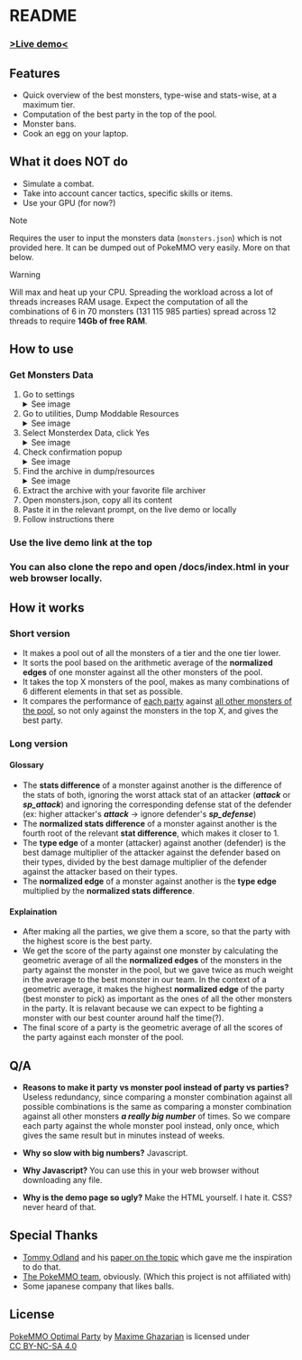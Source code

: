# README

### <a href="https://surfingnet.github.io/PokeMMO-Optimal-Party/" target="_blank">>Live demo<</a>

## Features
- Quick overview of the best monsters, type-wise and stats-wise, at a maximum tier.
- Computation of the best party in the top of the pool.
- Monster bans.
- Cook an egg on your laptop.

## What it does NOT do
- Simulate a combat.
- Take into account cancer tactics, specific skills or items.
- Use your GPU (for now?)

> [!NOTE]
>
> Requires the user to input the monsters data (`monsters.json`)
> which is not provided here.
> It can be dumped out of PokeMMO very easily.
> More on that below.

> [!WARNING]
>
> Will max and heat up your CPU.
> Spreading the workload across a lot of threads increases RAM usage.
> Expect the computation of all the combinations of 6 in 70 monsters (131 115 985 parties) spread across 12 threads to require **14Gb of free RAM**.

## How to use

### Get Monsters Data

1. Go to settings
   <details>
     <summary>See image</summary>
     <img src="assets/1_settings.png" alt="Go to settings" width="400" />
   </details>
2. Go to utilities, Dump Moddable Resources
   <details>
     <summary>See image</summary>
     <img src="assets/2_dump.png" alt="Go to utilities, Dump Moddable Resources" width="400" />
   </details>
3. Select Monsterdex Data, click Yes
   <details>
     <summary>See image</summary>
     <img src="assets/3_monsterdex_data.png" alt="Select Monsterdex Data, click Yes" width="400" />
   </details>
4. Check confirmation popup
   <details>
     <summary>See image</summary>
     <img src="assets/4_confirm_dump.png" alt="Check confirmation popup" width="400" />
   </details>
5. Find the archive in dump/resources
   <details>
     <summary>See image</summary>
     <img src="assets/5_monsterjson.png" alt="Find the archive in dump/resources" width="400" />
   </details>
6. Extract the archive with your favorite file archiver
7. Open monsters.json, copy all its content
8. Paste it in the relevant prompt, on the live demo or locally
9. Follow instructions there

### Use the live demo link at the top
### You can also clone the repo and open /docs/index.html in your web browser locally.

## How it works

### Short version

- It makes a pool out of all the monsters of a tier and the one tier lower.
- It sorts the pool based on the arithmetic average of the **normalized edges** of one monster against all the other monsters of the pool.
- It takes the top X monsters of the pool, makes as many combinations of 6 different elements in that set as possible.
- It compares the performance of <u>each party</u> against <u>all other monsters of the pool</u>, so not only against the monsters in the top X, and gives the best party.

### Long version

#### Glossary

- The **stats difference** of a monster against another is the difference of the stats of both, ignoring the worst attack stat of an attacker (***attack*** or ***sp_attack***) and ignoring the corresponding defense stat of the defender (ex: higher attacker's ***attack*** -> ignore defender's ***sp_defense***)
- The **normalized stats difference** of a monster against another is the fourth root of the relevant **stat difference**, which makes it closer to 1.
- The **type edge** of a monter (attacker) against another (defender) is the best damage multiplier of the attacker against the defender based on their types, divided by the best damage multiplier of the defender against the attacker based on their types.
- The **normalized edge** of a monster against another is the **type edge** multiplied by the **normalized stats difference**.

#### Explaination

- After making all the parties, we give them a score, so that the party with the highest score is the best party.
- We get the score of the party against one monster by calculating the geometric average of all the **normalized edges** of the monsters in the party against the monster in the pool, but we gave twice as much weight in the average to the best monster in our team. In the context of a geometric average, it makes the highest **normalized edge** of the party (best monster to pick) as important as the ones of all the other monsters in the party. It is relavant because we can expect to be fighting a monster with our best counter around half the time(?).
- The final score of a party is the geometric average of all the scores of the party against each monster of the pool.

## Q/A

- **Reasons to make it party vs monster pool instead of party vs parties?**
Useless redundancy, since comparing a monster combination against all possible combinations is the same as comparing a monster combination against all other monsters ***a really big number*** of times. So we compare each party against the whole monster pool instead, only once, which gives the same result but in minutes instead of weeks.

- **Why so slow with big numbers?**
Javascript.

- **Why Javascript?**
You can use this in your web browser without downloading any file.

- **Why is the demo page so ugly?**
Make the HTML yourself. I hate it.
CSS? never heard of that.

## Special Thanks

- [Tommy Odland](https://github.com/tommyod) and his [paper on the topic](https://tommyodland.com/articles/2021/the-best-pokemon-party/) which gave me the inspiration to do that.
- [The PokeMMO team](https://pokemmo.com), obviously. (Which this project is not affiliated with)
- Some japanese company that likes balls.
  
## License
 <p xmlns:cc="http://creativecommons.org/ns#" xmlns:dct="http://purl.org/dc/terms/"><a property="dct:title" rel="cc:attributionURL" href="https://github.com/Surfingnet/PokeMMO-Optimal-Party">PokeMMO Optimal Party</a> by <a rel="cc:attributionURL dct:creator" property="cc:attributionName" href="https://github.com/Surfingnet">Maxime Ghazarian</a> is licensed under <a href="https://creativecommons.org/licenses/by-nc-sa/4.0/?ref=chooser-v1" target="_blank" rel="license noopener noreferrer" style="display:inline-block;">CC BY-NC-SA 4.0<img style="height:22px!important;margin-left:3px;vertical-align:text-bottom;" src="https://mirrors.creativecommons.org/presskit/icons/cc.svg?ref=chooser-v1" alt=""><img style="height:22px!important;margin-left:3px;vertical-align:text-bottom;" src="https://mirrors.creativecommons.org/presskit/icons/by.svg?ref=chooser-v1" alt=""><img style="height:22px!important;margin-left:3px;vertical-align:text-bottom;" src="https://mirrors.creativecommons.org/presskit/icons/nc.svg?ref=chooser-v1" alt=""><img style="height:22px!important;margin-left:3px;vertical-align:text-bottom;" src="https://mirrors.creativecommons.org/presskit/icons/sa.svg?ref=chooser-v1" alt=""></a></p> 
